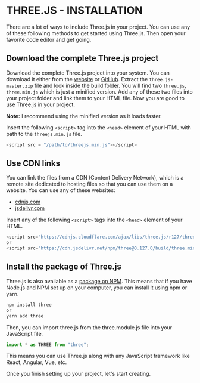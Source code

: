 # THREE.JS - INSTALLATION

There are a lot of ways to include Three.js in your project. You can use any of these following methods to get started using Three.js. Then open your favorite code editor and get going.

## Download the complete Three.js project

Download the complete Three.js project into your system. You can download it either from the [website](https://github.com/mrdoob/three.js/archive/master.zip) or [GitHub](https://github.com/mrdoob/three.js/). Extract the `three.js-master.zip` file and look inside the build folder. You will find two `three.js`, `three.min.js` which is just a minified version. Add any of these two files into your project folder and link them to your HTML file. Now you are good to use Three.js in your project.

**Note:** I recommend using the minified version as it loads faster.

Insert the following `<script>` tag into the `<head>` element of your HTML with path to the `threejs.min.js` file.

```js
<script src = "/path/to/threejs.min.js"></script>
```

## Use CDN links

You can link the files from a CDN (Content Delivery Network), which is a remote site dedicated to hosting files so that you can use them on a website. You can use any of these websites:

- [cdnjs.com](https://cdnjs.com/libraries/three.js/) 
- [jsdelivr.com](https://www.jsdelivr.com/package/npm/three)

Insert any of the following `<script>` tags into the `<head>` element of your HTML.

```js
<script src="https://cdnjs.cloudflare.com/ajax/libs/three.js/r127/three.min.js"></script>
or
<script src="https://cdn.jsdelivr.net/npm/three@0.127.0/build/three.min.js"></script>
```

## Install the package of Three.js

Three.js is also available as a [package on NPM](https://www.npmjs.com/package/three). This means that if you have Node.js and NPM set up on your computer, you can install it using npm or yarn.

```bash
npm install three
or
yarn add three
```

Then, you can import three.js from the three.module.js file into your JavaScript file.

```js
import * as THREE from "three";
```

This means you can use Three.js along with any JavaScript framework like React, Angular, Vue, etc.

Once you finish setting up your project, let's start creating.
 